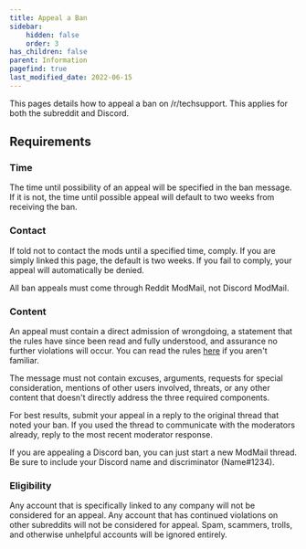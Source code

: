 ```yaml
---
title: Appeal a Ban
sidebar:
    hidden: false
    order: 3
has_children: false
parent: Information
pagefind: true
last_modified_date: 2022-06-15
---
```




This pages details how to appeal a ban on /r/techsupport. This applies for both the subreddit and Discord. 

## Requirements

### Time
The time until possibility of an appeal will be specified in the ban message. If it is not, the time until possible appeal will default to two weeks from receiving the ban.

### Contact
If told not to contact the mods until a specified time, comply. If you are simply linked this page, the default is two weeks. If you fail to comply, your appeal will automatically be denied.

All ban appeals must come through Reddit ModMail, not Discord ModMail.

### Content
An appeal must contain a direct admission of wrongdoing, a statement that the rules have since been read and fully understood, and assurance no further violations will occur. You can read the rules [here](/docs/meta/rules) if you aren't familiar.

The message must not contain excuses, arguments, requests for special consideration, mentions of other users involved, threats, or any other content that doesn't directly address the three required components.

For best results, submit your appeal in a reply to the original thread that noted your ban. If you used the thread to communicate with the moderators already, reply to the most recent moderator response.

If you are appealing a Discord ban, you can just start a new ModMail thread. Be sure to include your Discord name and discriminator (Name#1234).

### Eligibility
Any account that is specifically linked to any company will not be considered for an appeal. Any account that has continued violations on other subreddits will not be considered for appeal. Spam, scammers, trolls, and otherwise unhelpful accounts will be ignored entirely.
